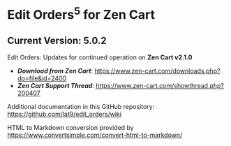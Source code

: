 # Edit Orders<sup>5</sup> for Zen Cart

## Current Version: 5.0.2

Edit Orders: Updates for continued operation on **Zen Cart v2.1.0**

- _**Download from Zen Cart**_: https://www.zen-cart.com/downloads.php?do=file&id=2400
- _**Zen Cart Support Thread**_: https://www.zen-cart.com/showthread.php?200407

Additional documentation in this GitHub repository: https://github.com/lat9/edit_orders/wiki

HTML to Markdown conversion provided by https://www.convertsimple.com/convert-html-to-markdown/